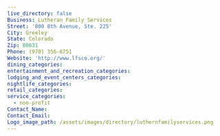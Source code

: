 ```yaml
---
live_directory: false
Business: Lutheran Family Services
Street: '800 8th Avenue, Ste. 225'
City: Greeley
State: Colorado
Zip: 80631
Phone: (970) 356-6751
Website: 'http://www.lfsco.org/'
dining_categories:
entertainment_and_recreation_categories:
lodging_and_event_centers_categories:
nightlife_categories:
retail_categories:
service_categories:
  - non-profit
Contact_Name:
Contact_Email:
Logo_image_path: /assets/images/directory/luthernfamilyservices.png
---
```



